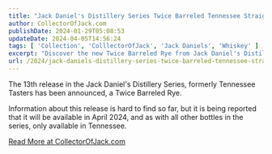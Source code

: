 ```yaml
---
title: "Jack Daniel's Distillery Series Twice Barreled Tennessee Straight Rye Whiskey"
author: CollectorOfJack.com
publishDate: 2024-01-29T05:08:53
updateDate: 2024-04-05T14:56:24
tags: [ 'Collection', 'ColllectorOfJack', 'Jack Daniels', 'Whiskey' ]
excerpt: "Discover the new Twice Barreled Rye from Jack Daniel's Distillery Series, available in April 2024 exclusively in Tennessee. Get more details at CollectorOfJack.com. #JackDaniels #RyeWhiskey #TennesseeTasters"
url: /2024/jack-daniels-distillery-series-twice-barreled-tennessee-straight-rye-whiskey  # Use the generated URL with year
---
```

<p>The 13th release in the Jack Daniel's Distillery Series, formerly Tennessee Tasters has been announced, a Twice Barreled Rye.</p>  <p>Information about this release is hard to find so far, but it is being reported that it will be available in April 2024, and as with all other bottles in the series, only available in Tennessee.</p>  <p><a href="https://collectorofjack.com/TwiceBarreledStraightRyeDistillerySeries" target="_blank">Read More at CollectorOfJack.com</a></p> 


